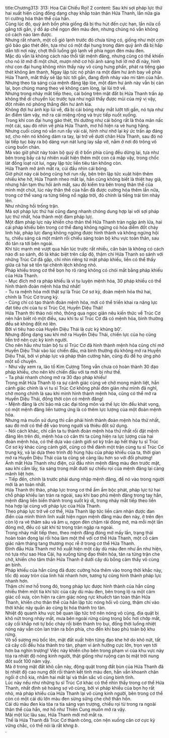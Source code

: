 title:Chương313: 313: Hoa Cái Chiếu Rọi! 2
content:
Sau khi sợi pháp lực thứ hai xuất hiện cũng đồng dạng chạy khắp toàn thân Hứa Thanh, lần nữa gia trì cường hóa thân thể của hắn.<br>Cùng lúc đó, quỷ ảnh bốn phía giống đã bị thu hút đến cực hạn, lần nữa cố gắng tới gần, ý đồ áp chế ngọn đèn màu đen, nhưng chúng nó vẫn không có cách nào làm được.<br>Nhưng rất nhanh, một cỗ gió lạnh trước đó chưa từng có, giống như một cơn gió bão gào thét đến, tựa như có một đại hung trong đám quỷ ảnh đã bị hấp dẫn tới nơi này, chợt thổi luồng gió lạnh về phía ngọn đèn màu đen.<br>Mặc dù vẫn là không cách nào thổi tắt mệnh đăng, nhưng cũng có thể khiến cho nó lờ mờ đi một chút, mượn nhờ cơ hội ánh sáng hơi lờ mờ đi này, hình như con đại hung không nhìn thấy này vô cùng hưng phấn, phát ra tiếng gào thét không âm thanh, Ngay lập tức nó phân ra một đám hư ảnh bay về phía Hứa Thanh, mắt thấy sẽ lập tức tới gần, đang định nhảy vào mi tâm của hắn.<br>Nhưng theo tia sáng của mệnh đăng lập lòe, một đám hư ảnh này vẫn bị cản lại, bọn chúng mang theo vẻ không cam lòng, lại lùi trở về.<br>Nhưng trong nháy mắt tiếp theo, cái bóng trên mặt đất bị Hứa Thanh trấn áp không thể di chuyển lúc trước tựa như ngửi thấy được mùi của mỹ vị vậy, đột nhiên nó phóng thẳng đến hư ảnh kia.<br>Không đợi hư ảnh kịp lùi về, đã bị cái bóng nháy mắt lướt tới gần, nó tựa như ăn điểm tâm vậy, mở ra cái miệng rộng và trực tiếp nuốt xuống.<br>Trong khi con đại hung gào thét, thì dường như cái bóng rất là thỏa mãn nấc một cái, sau đó nhìn về phía Hứa Thanh, mơ hồ hiện ra vẻ hung hăng.<br>Nhưng cuối cùng nó vẫn run rẩy vài cái, hình như nhớ lại ký ức trấn áp đáng sợ, cho nên nó không dám ra tay, lại trở về dưới chân Hứa Thanh, sau đó nó lại tiếp tục bày ra bộ dáng vụn nát lung lay sắp vỡ, nằm ở nơi đó trông vô cùng buồn chán.<br>Mà vào giờ phút này toàn bộ quỷ dị ở bốn phía cũng đều dừng lại, tựa như bên trong bầy cá tự nhiên xuất hiện thêm một con cá mập vậy, trong chốc lát đồng loạt rút lui, ngay lập tức liền tiêu tán không còn.<br>Hứa Thanh mở ánh mắt ra, cúi đầu nhìn cái bóng.<br>Giờ phút này cái bóng cũng hơi run rẩy, bên trên lập tức xuât hiện thêm nhiều khe hở, Hứa Thanh nheo mắt lại, hắn cũng không biết là thiệt hay giả, nhưng hắn tạm thu hồi ánh mắt, sau đó kiểm tra bên trong thân thể của mình một chút, lúc này thân thể của hắn đã được cường hóa thêm lần nữa, trong cơ thể vang ra từng tiếng nổ ngập trời, đó chính là tiếng trái tim nhảy lên.<br>Như những hồi trống trận.<br>Mà sợi pháp lực thứ hai cũng đang nhanh chóng dung hợp lại với sợi pháp lực thứ nhất, hóa thành một đám pháp lực.<br>Một đám pháp lực này khiến cho thân thể Hứa Thanh tràn ngập ánh lửa, hai cái pháp khiếu bên trong cơ thể đang không ngừng có hỏa diễm đốt cháy linh hải, pháp lực đang không ngừng được hình thành và không ngừng hội tụ, chiếu sáng cả một mảnh rồi chiếu sáng toàn bộ khu vực toàn thân, sau đó tản ra tới bên ngoài.<br>Khí tức mạnh mẽ vượt qua hắn lúc trước rất nhiều, căn bản là không có cách nào đi so sánh, đó là khác biệt trên cấp độ, thậm chí Hứa Thanh so sánh với những Trúc Cơ đã gặp, chỉ nhìn riêng từ mặt pháp khiếu, liền có thể thấy giữa cả hai sẽ tồn tại chênh lệch không nhỏ.<br>Pháp khiếu trong cơ thể bọn họ rõ ràng không có chói mắt bằng pháp khiếu của Hứa Thanh.<br>- Mục đích mở ra pháp khiếu là vì tu luyện mệnh hỏa, 30 pháp khiếu có thể hình thành đoàn mệnh hỏa thứ nhất!<br>- Tu ra mệnh hỏa mới thật sự là Trúc Cơ sơ kỳ, đoàn mệnh hỏa thứ hai, chính là Trúc Cơ trung kỳ.<br>- Cũng chỉ có tạo thành đoàn mệnh hỏa, mới có thể triển khai ra năng lực đạt tiêu chí của tu sĩ Trúc Cơ, Huyền Diệu Thái!<br>Hứa Thanh thì thào nói nhỏ, thông qua ngọc giản nêu kiến thức về Trúc Cơ nên hắn biết rõ một điều, sau khi tu sĩ Trúc Cơ đã có mệnh hỏa, bình thường đều sẽ không đốt nó lên.<br>Bởi vì tiêu hao của Huyền Diệu Thái là cực kỳ khủng b0'.<br>Nhưng đồng dạng sau khi mở ra Huyền Diệu Thái, chiến lực của họ cũng liền trở nên cực kỳ kinh người.<br>Cho nên hầu như toàn bộ tu sĩ Trúc Cơ đã hình thành mệnh hỏa cũng chỉ mở Huyền Diệu Thái vào lúc chiến đấu, mà bình thường dù không mở ra Huyền Diệu Thái, bởi vì pháp lực và pháp thân cường hãn, cũng đủ để họ ứng phó một số chuyện.<br>- Như vậy xem ra, lão tổ Kim Cương Tông vẫn chưa có hoàn thành 30 đạo pháp khiếu, cho nên khi chiến đấu với ta mới bị như thế.<br>- Ta phải nhanh chóng mở ra 30 đạo pháp khiếu!<br>Trong mắt Hứa Thanh lộ ra sự cảnh giác cùng vẻ chờ mong mãnh liệt, hắn cảnh giác chính là vì tu sĩ Trúc Cơ không phải đơn giản như mình đã nghĩ, chờ mong chính là sau khi mình hình thành mệnh hỏa, cũng có thể mở ra Huyền Diệu Thái, đồng thời còn có mệnh đăng!<br>- Mệnh đăng là chí bảo mà các đại tông môn và thế lực lớn đều khát vọng, có một mệnh đăng liền tương ứng là có thêm lực lượng của một đoàn mệnh hỏa.<br>Nhưng mà muốn sử dụng thì cần phải hình thành đoàn mệnh hỏa thứ nhất, sau đó mới có thể để vào trong người và thiêu đốt sử dụng.<br>- Nói cách khác, chỉ cần ta tu thành đoàn mệnh hỏa thứ nhất rồi đặt mệnh đăng lên trên đó, mệnh hỏa có căn thì ta cũng hiện ra lực lượng của hai đoàn mệnh hỏa, có thể dựa vào cảnh giới sơ kỳ trấn áp hết thảy tu sĩ Trúc Cơ sơ kỳ khác cùng cảnh giới, cũng có thể đánh một trận cùng tu sĩ Trúc Cơ trung kỳ, vả lại dựa theo trình độ hùng hậu của pháp khiếu của ta, thời gian mở ra Huyền Diệu Thái của ta cũng sẽ càng lâu hơn so với đối phương!<br>Ánh mắt Hứa Thanh như điện, cúi đầu nhìn mệnh đăng màu đen trước mặt, sau khi cầm lấy, tia sáng trong mắt dưới sự chiếu rọi của mệnh đăng lại càng mãnh liệt hơn.<br>- Tiếp đến, chính là trước phải dung nhập mệnh đăng, để nó vào trong người mới là an toàn nhất.<br>Hứa Thanh thì thào, pháp lực trong cơ thể ầm ầm bộc phát, pháp lực từ hai chỗ pháp khiếu lan tràn ra ngoài, sau khi bao phủ mệnh đăng trong tay hắn, mệnh đăng liền biến thành trong suốt kỳ dị, trong nháy mắt tiếp theo liền hòa hợp lại cùng với pháp lực của Hứa Thanh.<br>Theo pháp lực trở về cơ thể, Hứa Thanh lập tức liền cảm nhận được đan điền của mình thình lình xuất hiện ngọn mệnh đăng màu đen này, ở trên đèn còn lộ ra vẻ thâm sâu và âm u, ngọn đèn chậm rãi đóng mở, mà mỗi một lần đóng mở, đều có sát khí từ trong tràn ngập ra ngoài.<br>Trong nháy mắt tiếp theo, theo mệnh đăng đóng mở mấy lần, trạng thái hoàn toàn đọng lại rồi hòa làm một thể với cơ thể Hứa Thanh, một cỗ cảm giác năm tháng tang thương mọc rễ ở trong cơ thể Hứa Thanh.<br>Đỉnh đầu Hứa Thanh mơ hồ xuất hiện một cây dù màu đen như ẩn như hiện, nó tựa như sao Hoa Cái, hạ xuống từng đạo thiên hỏa, tản ra từng trận che chở, khiến cho tâm thần Hứa Thanh ở dưới cây dù bỗng cảm thấy vô cùng an bình.<br>Pháp khiếu của hắn cũng đã được cường hóa thêm vào trong thời khắc này, tốc độ xoay tròn của linh hải nhanh hơn, tương tự cũng hình thành pháp lực nhanh hơn.<br>Thậm chí mơ hồ trong đó, trong pháp lực được hình thành của hắn cũng nhiều thêm một tia khí tức của cây dù màu đen, bên trong lộ ra một cảm giác cổ xưa, còn hiện ra cảm giác nóng rực khuếch tán toàn thân Hứa Thanh, khiến cho thân thể của hắn lập tức nóng hổi vô cùng, thậm chí vào thời khắc này quần áo cũng bị hóa thành tro tàn.<br>Nhiệt độ quanh khu vực bế quan lập tức trở nên nóng vô cùng, địa quật bị khô nứt trong nháy mắt, mưa bên ngoài rừng cũng trong bốc hơi chớp mắt, cây cối khắp nơi tự bốc cháy rồi biến thành tro bụi, đồng thời luồng nhiệt nóng này vẫn còn lan tràn ra bốn phía, cho đến khi bao phủ toàn bộ khu rừng.<br>Vô số sương mù bốc lên, mặt đất xuất hiện từng đạo khe hở do khô nứt, tất cả cây cối đều hóa thành tro tàn, phạm vi ảnh hưởng cực lớn, trọn vẹn tới hơn ba nghìn trượng! Việc này khiến cho bên trong phạm vi của khu vực này tỏa ra nhiệt độ nóng kinh người, thật giống như ruộng cạn bị mặt trời nung đốt suốt 100 năm vậy.<br>Mà ở trong mặt đất khô cằn này, động quật trong đất bùn của Hứa Thanh đã bị nhiệt độ cao nung đốt rồi thành kết tinh màu đen, hắn vẫn khoanh chân ngồi ở chỗ kia, nhắm hai mắt lại và thần sắc vô cùng bình tĩnh.<br>Lúc này nếu như những tu sĩ Trúc Cơ khác có thể nhìn thấy trong cơ thể Hứa Thanh, nhất định sẽ hoảng sợ vô cùng, bởi vì pháp khiếu của bọn họ rất nhỏ, mà pháp khiếu của Hứa Thanh lại vô cùng kinh người, bên trong cơ thể còn có một cái dù lớn màu đen sừng sững che chở thần hồn.<br>Cái dù màu đen kia tỏa ra tia sáng vạn trượng, chiếu rọi từ trong ra ngoài thân thể của hắn, mơ hồ như Thiên Cung muốn mở ra vậy.<br>Mãi một lúc lâu sau, Hứa Thanh mới mở mắt ra.<br>Thế là Hứa Thanh đã Trúc Cơ thành công, còn nện xuống căn cơ cực kỳ vững chắc, có thể nói là rất kh*ng b*.<br>.<br>